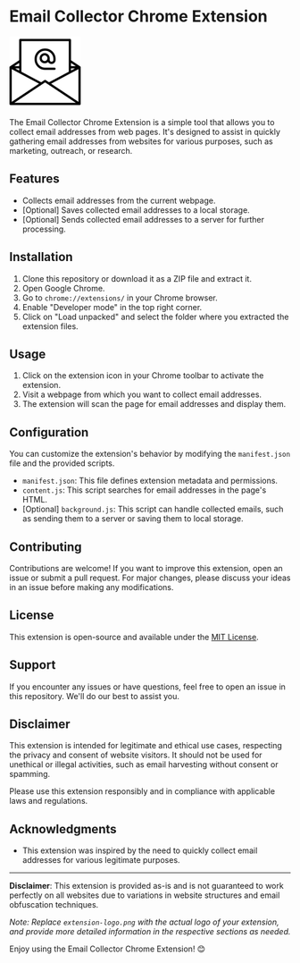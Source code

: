 # Email Collector Chrome Extension

![Extension Logo](images/icon128.png)

The Email Collector Chrome Extension is a simple tool that allows you to collect email addresses from web pages. It's designed to assist in quickly gathering email addresses from websites for various purposes, such as marketing, outreach, or research.

## Features

- Collects email addresses from the current webpage.
- [Optional] Saves collected email addresses to a local storage.
- [Optional] Sends collected email addresses to a server for further processing.

## Installation

1. Clone this repository or download it as a ZIP file and extract it.
2. Open Google Chrome.
3. Go to `chrome://extensions/` in your Chrome browser.
4. Enable "Developer mode" in the top right corner.
5. Click on "Load unpacked" and select the folder where you extracted the extension files.

## Usage

1. Click on the extension icon in your Chrome toolbar to activate the extension.
2. Visit a webpage from which you want to collect email addresses.
3. The extension will scan the page for email addresses and display them.

## Configuration

You can customize the extension's behavior by modifying the `manifest.json` file and the provided scripts.

- `manifest.json`: This file defines extension metadata and permissions.
- `content.js`: This script searches for email addresses in the page's HTML.
- [Optional] `background.js`: This script can handle collected emails, such as sending them to a server or saving them to local storage.

## Contributing

Contributions are welcome! If you want to improve this extension, open an issue or submit a pull request. For major changes, please discuss your ideas in an issue before making any modifications.

## License

This extension is open-source and available under the [MIT License](LICENSE).

## Support

If you encounter any issues or have questions, feel free to open an issue in this repository. We'll do our best to assist you.

## Disclaimer

This extension is intended for legitimate and ethical use cases, respecting the privacy and consent of website visitors. It should not be used for unethical or illegal activities, such as email harvesting without consent or spamming.

Please use this extension responsibly and in compliance with applicable laws and regulations.

## Acknowledgments

- This extension was inspired by the need to quickly collect email addresses for various legitimate purposes.

---

**Disclaimer**: This extension is provided as-is and is not guaranteed to work perfectly on all websites due to variations in website structures and email obfuscation techniques.

*Note: Replace `extension-logo.png` with the actual logo of your extension, and provide more detailed information in the respective sections as needed.*

Enjoy using the Email Collector Chrome Extension! 😊

